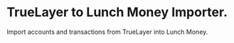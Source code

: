 # TrueLayer to Lunch Money Importer.
Import accounts and transactions from TrueLayer into Lunch Money.
